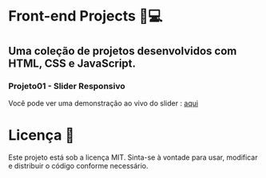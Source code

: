 # Front-end Projects 🎨💻
Uma coleção de projetos desenvolvidos com HTML, CSS e JavaScript. 
---------------------------------------------------------------------------------------------------------------------------------------------------------------- 
### Projeto01 - Slider Responsivo
Você pode ver uma demonstração ao vivo do slider  : <a href="https://gabivsv.github.io/frontend-projects/Projeto01%20-%20Slider%20Responsivo/index"> aqui </a> 

# Licença 📜
Este projeto está sob a licença MIT. Sinta-se à vontade para usar, modificar e distribuir o código conforme necessário.
